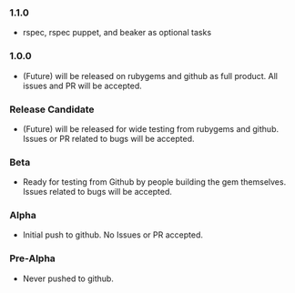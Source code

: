 ### 1.1.0
- rspec, rspec puppet, and beaker as optional tasks

### 1.0.0
- (Future) will be released on rubygems and github as full product.  All issues and PR will be accepted.

### Release Candidate
- (Future) will be released for wide testing from rubygems and github.  Issues or PR related to bugs will be accepted.

### Beta
- Ready for testing from Github by people building the gem themselves.  Issues related to bugs will be accepted.

### Alpha
- Initial push to github.  No Issues or PR accepted.

### Pre-Alpha
- Never pushed to github.
